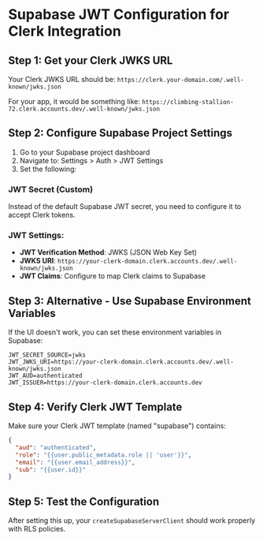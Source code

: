 # Supabase JWT Configuration for Clerk Integration

## Step 1: Get your Clerk JWKS URL

Your Clerk JWKS URL should be: `https://clerk.your-domain.com/.well-known/jwks.json`

For your app, it would be something like:
`https://climbing-stallion-72.clerk.accounts.dev/.well-known/jwks.json`

## Step 2: Configure Supabase Project Settings

1. Go to your Supabase project dashboard
2. Navigate to: Settings > Auth > JWT Settings
3. Set the following:

### JWT Secret (Custom)

Instead of the default Supabase JWT secret, you need to configure it to accept Clerk tokens.

### JWT Settings:

- **JWT Verification Method**: JWKS (JSON Web Key Set)
- **JWKS URI**: `https://your-clerk-domain.clerk.accounts.dev/.well-known/jwks.json`
- **JWT Claims**: Configure to map Clerk claims to Supabase

## Step 3: Alternative - Use Supabase Environment Variables

If the UI doesn't work, you can set these environment variables in Supabase:

```
JWT_SECRET_SOURCE=jwks
JWT_JWKS_URI=https://your-clerk-domain.clerk.accounts.dev/.well-known/jwks.json
JWT_AUD=authenticated
JWT_ISSUER=https://your-clerk-domain.clerk.accounts.dev
```

## Step 4: Verify Clerk JWT Template

Make sure your Clerk JWT template (named "supabase") contains:

```json
{
  "aud": "authenticated",
  "role": "{{user.public_metadata.role || 'user'}}",
  "email": "{{user.email_address}}",
  "sub": "{{user.id}}"
}
```

## Step 5: Test the Configuration

After setting this up, your `createSupabaseServerClient` should work properly with RLS policies.
